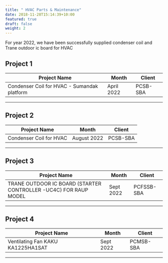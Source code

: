 ```yaml
---
title: " HVAC Parts & Maintenance"
date: 2018-11-28T15:14:39+10:00
featured: true
draft: false
weight: 2
---
```


For year 2022, we have been successfully supplied condenser coil and Trane outdoor ic board for HVAC

## Project 1

| Project Name       | Month   | Client   |
| --------- | --------------- | --------------- |
| Condenser Coil for HVAC - Sumandak platform   | April 2022 | PCSB-SBA |

---

## Project 2

| Project Name       | Month   | Client   |
| --------- | --------------- | --------------- |
| Condenser Coil for HVAC   | August 2022 | PCSB-SBA |

---

## Project 3

| Project Name       | Month   | Client   |
| --------- | --------------- | --------------- |
| TRANE OUTDOOR IC BOARD (STARTER CONTROLLER -UC4C) FOR RAUP MODEL   | Sept 2022 | PCFSSB-SBA |

---


## Project 4

| Project Name       | Month   | Client   |
| --------- | --------------- | --------------- |
| Ventilating Fan KAKU KA1225HA1SAT   | Sept 2022 | PCMSB-SBA |

---